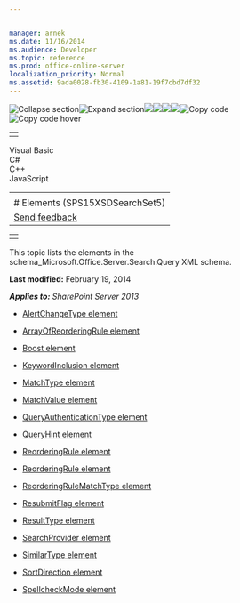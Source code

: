 ```yaml
---


manager: arnek
ms.date: 11/16/2014
ms.audience: Developer
ms.topic: reference
ms.prod: office-online-server
localization_priority: Normal
ms.assetid: 9ada0028-fb30-4109-1a81-19f7cbd7df32
---
```


![Collapse
section](../icons/collapse_all.gif "Collapse section")![Expand
section](../icons/expand_all.gif "Expand section")![](../icons/collapse_all.gif)![](../icons/expand_all.gif)![](../icons/dropdown.gif)![](../icons/dropdownHover.gif)![Copy
code](../icons/copycode.gif "Copy code")![Copy code
hover](../icons/copycodeHighlight.gif "Copy code hover")
<table>
<tbody>
<tr class="odd">
<td align="left"></td>
</tr>
</tbody>
</table>

Visual Basic  
C\#  
C++  
JavaScript  

<table>
<tbody>
<tr class="odd">
<td align="left"><span id="runningHeaderText"></span></td>
</tr>
<tr class="even">
<td align="left"># Elements (SPS15XSDSearchSet5)</td>
</tr>
<tr class="odd">
<td align="left"><span id="headfeedbackarea" class="feedbackhead"><a href="javascript:SubmitFeedback(&#39;docthis@Microsoft.com&#39;,&#39;&#39;,&#39;&#39;,&#39;&#39;,&#39;1.0.18082.1225&#39;,&#39;%0\dThank%20you%20for%20your%20feedback.%20The%20developer%20writing%20teams%20use%20your%20feedback%20to%20improve%20documentation.%20While%20we%20are%20reviewing%20your%20feedback,%20we%20may%20send%20you%20e-mail%20to%20ask%20for%20clarification%20or%20feedback%20on%20a%20solution.%20We%20do%20not%20use%20your%20e-mail%20address%20for%20any%20other%20purpose%20and%20we%20delete%20it%20after%20we%20finish%20our%20review.%0\AFor%20further%20information%20about%20the%20privacy%20policies%20of%20Microsoft,%20please%20see%20http://privacy.microsoft.com/en-us/default.aspx.%0\A%0\d&#39;,&#39;Customer%20feedback&#39;);">Send feedback</a></span></td>
</tr>
</tbody>
</table>

<table>
<colgroup>
<col width="100%" />
</colgroup>
<tbody>
<tr class="odd">
<td align="left"></td>
</tr>
</tbody>
</table>

This topic lists the elements in the <span
class="keyword">schema\_Microsoft.Office.Server.Search.Query</span> XML
schema.

**Last modified:** February 19, 2014

***Applies to:** SharePoint Server 2013*

-   [AlertChangeType element](alertchangetype-element-sps15xsdsearchset5.htm)

-   [ArrayOfReorderingRule
    element](arrayofreorderingrule-element-sps15xsdsearchset5.htm)

-   [Boost element](boost-element-reorderingrule-complextypesps15xsdsearchset5.htm)

-   [KeywordInclusion element](keywordinclusion-element-sps15xsdsearchset5.htm)

-   [MatchType element](matchtype-element-reorderingrule-complextypesps15xsdsearchset5.htm)

-   [MatchValue element](matchvalue-element-reorderingrule-complextypesps15xsdsearchset5.htm)

-   [QueryAuthenticationType
    element](queryauthenticationtype-element-sps15xsdsearchset5.htm)

-   [QueryHint element](queryhint-element-sps15xsdsearchset5.htm)

-   [ReorderingRule element](reorderingrule-element-arrayofreorderingrule-complextypesps15xsdsearchset5.htm)

-   [ReorderingRule element](reorderingrule-element-sps15xsdsearchset5.htm)

-   [ReorderingRuleMatchType
    element](reorderingrulematchtype-element-sps15xsdsearchset5.htm)

-   [ResubmitFlag element](resubmitflag-element-sps15xsdsearchset5.htm)

-   [ResultType element](resulttype-element-sps15xsdsearchset5.htm)

-   [SearchProvider element](searchprovider-element-sps15xsdsearchset5.htm)

-   [SimilarType element](similartype-element-sps15xsdsearchset5.htm)

-   [SortDirection element](sortdirection-element-sps15xsdsearchset5.htm)

-   [SpellcheckMode element](spellcheckmode-element-sps15xsdsearchset5.htm)








